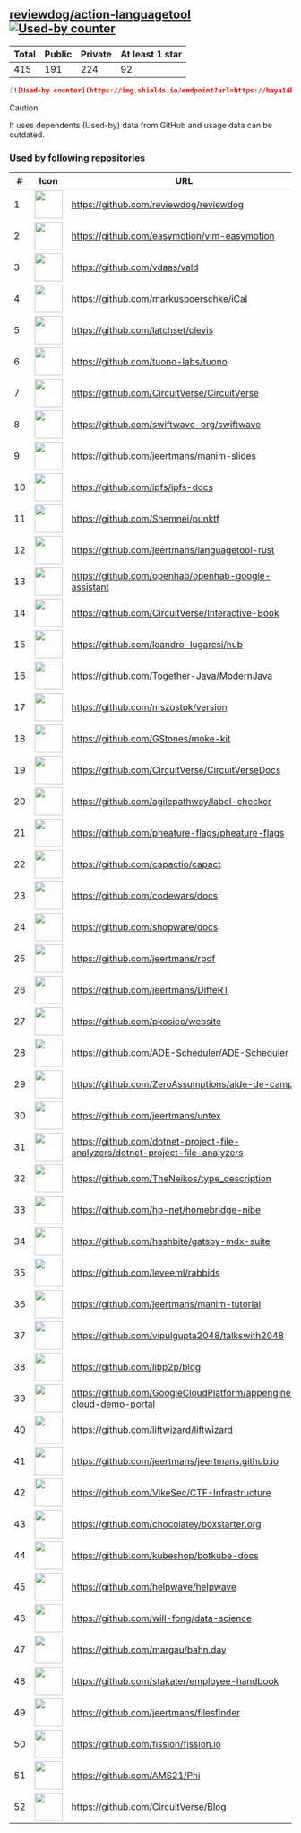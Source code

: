 





## [reviewdog/action-languagetool](https://github.com/reviewdog/action-languagetool) [![Used-by counter](https://img.shields.io/endpoint?url=https://haya14busa.github.io/github-used-by/data/reviewdog/action-languagetool/shieldsio.json)](https://github.com/haya14busa/github-used-by/tree/main/repo/reviewdog/action-languagetool)

| Total | Public | Private | At least 1 star
| ----- | ------ | ------- | ---------------
| 415 | 191 | 224 | 92 |

```md
[![Used-by counter](https://img.shields.io/endpoint?url=https://haya14busa.github.io/github-used-by/data/reviewdog/action-languagetool/shieldsio.json)](https://github.com/haya14busa/github-used-by/tree/main/repo/reviewdog/action-languagetool)
```

> [!CAUTION]
> It uses dependents (Used-by) data from GitHub and usage data can be outdated.

### Used by following repositories

| # | Icon | URL | Stars |
| -- | -- | -- | -- | 
|1|<img src="https://github.com/reviewdog.png" width=50 height=50>|https://github.com/reviewdog/reviewdog|8777|
|2|<img src="https://github.com/easymotion.png" width=50 height=50>|https://github.com/easymotion/vim-easymotion|7672|
|3|<img src="https://github.com/vdaas.png" width=50 height=50>|https://github.com/vdaas/vald|1650|
|4|<img src="https://github.com/markuspoerschke.png" width=50 height=50>|https://github.com/markuspoerschke/iCal|1158|
|5|<img src="https://github.com/latchset.png" width=50 height=50>|https://github.com/latchset/clevis|1103|
|6|<img src="https://github.com/tuono-labs.png" width=50 height=50>|https://github.com/tuono-labs/tuono|1058|
|7|<img src="https://github.com/CircuitVerse.png" width=50 height=50>|https://github.com/CircuitVerse/CircuitVerse|1051|
|8|<img src="https://github.com/swiftwave-org.png" width=50 height=50>|https://github.com/swiftwave-org/swiftwave|722|
|9|<img src="https://github.com/jeertmans.png" width=50 height=50>|https://github.com/jeertmans/manim-slides|696|
|10|<img src="https://github.com/ipfs.png" width=50 height=50>|https://github.com/ipfs/ipfs-docs|324|
|11|<img src="https://github.com/Shemnei.png" width=50 height=50>|https://github.com/Shemnei/punktf|302|
|12|<img src="https://github.com/jeertmans.png" width=50 height=50>|https://github.com/jeertmans/languagetool-rust|187|
|13|<img src="https://github.com/openhab.png" width=50 height=50>|https://github.com/openhab/openhab-google-assistant|173|
|14|<img src="https://github.com/CircuitVerse.png" width=50 height=50>|https://github.com/CircuitVerse/Interactive-Book|150|
|15|<img src="https://github.com/leandro-lugaresi.png" width=50 height=50>|https://github.com/leandro-lugaresi/hub|147|
|16|<img src="https://github.com/Together-Java.png" width=50 height=50>|https://github.com/Together-Java/ModernJava|132|
|17|<img src="https://github.com/mszostok.png" width=50 height=50>|https://github.com/mszostok/version|109|
|18|<img src="https://github.com/GStones.png" width=50 height=50>|https://github.com/GStones/moke-kit|96|
|19|<img src="https://github.com/CircuitVerse.png" width=50 height=50>|https://github.com/CircuitVerse/CircuitVerseDocs|90|
|20|<img src="https://github.com/agilepathway.png" width=50 height=50>|https://github.com/agilepathway/label-checker|89|
|21|<img src="https://github.com/pheature-flags.png" width=50 height=50>|https://github.com/pheature-flags/pheature-flags|81|
|22|<img src="https://github.com/capactio.png" width=50 height=50>|https://github.com/capactio/capact|80|
|23|<img src="https://github.com/codewars.png" width=50 height=50>|https://github.com/codewars/docs|64|
|24|<img src="https://github.com/shopware.png" width=50 height=50>|https://github.com/shopware/docs|55|
|25|<img src="https://github.com/jeertmans.png" width=50 height=50>|https://github.com/jeertmans/rpdf|41|
|26|<img src="https://github.com/jeertmans.png" width=50 height=50>|https://github.com/jeertmans/DiffeRT|35|
|27|<img src="https://github.com/pkosiec.png" width=50 height=50>|https://github.com/pkosiec/website|35|
|28|<img src="https://github.com/ADE-Scheduler.png" width=50 height=50>|https://github.com/ADE-Scheduler/ADE-Scheduler|33|
|29|<img src="https://github.com/ZeroAssumptions.png" width=50 height=50>|https://github.com/ZeroAssumptions/aide-de-camp|31|
|30|<img src="https://github.com/jeertmans.png" width=50 height=50>|https://github.com/jeertmans/untex|27|
|31|<img src="https://github.com/dotnet-project-file-analyzers.png" width=50 height=50>|https://github.com/dotnet-project-file-analyzers/dotnet-project-file-analyzers|20|
|32|<img src="https://github.com/TheNeikos.png" width=50 height=50>|https://github.com/TheNeikos/type_description|20|
|33|<img src="https://github.com/hp-net.png" width=50 height=50>|https://github.com/hp-net/homebridge-nibe|16|
|34|<img src="https://github.com/hashbite.png" width=50 height=50>|https://github.com/hashbite/gatsby-mdx-suite|14|
|35|<img src="https://github.com/leveeml.png" width=50 height=50>|https://github.com/leveeml/rabbids|14|
|36|<img src="https://github.com/jeertmans.png" width=50 height=50>|https://github.com/jeertmans/manim-tutorial|13|
|37|<img src="https://github.com/vipulgupta2048.png" width=50 height=50>|https://github.com/vipulgupta2048/talkswith2048|12|
|38|<img src="https://github.com/libp2p.png" width=50 height=50>|https://github.com/libp2p/blog|10|
|39|<img src="https://github.com/GoogleCloudPlatform.png" width=50 height=50>|https://github.com/GoogleCloudPlatform/appengine-cloud-demo-portal|10|
|40|<img src="https://github.com/liftwizard.png" width=50 height=50>|https://github.com/liftwizard/liftwizard|9|
|41|<img src="https://github.com/jeertmans.png" width=50 height=50>|https://github.com/jeertmans/jeertmans.github.io|9|
|42|<img src="https://github.com/VikeSec.png" width=50 height=50>|https://github.com/VikeSec/CTF-Infrastructure|8|
|43|<img src="https://github.com/chocolatey.png" width=50 height=50>|https://github.com/chocolatey/boxstarter.org|7|
|44|<img src="https://github.com/kubeshop.png" width=50 height=50>|https://github.com/kubeshop/botkube-docs|7|
|45|<img src="https://github.com/helpwave.png" width=50 height=50>|https://github.com/helpwave/helpwave|6|
|46|<img src="https://github.com/will-fong.png" width=50 height=50>|https://github.com/will-fong/data-science|6|
|47|<img src="https://github.com/margau.png" width=50 height=50>|https://github.com/margau/bahn.day|5|
|48|<img src="https://github.com/stakater.png" width=50 height=50>|https://github.com/stakater/employee-handbook|5|
|49|<img src="https://github.com/jeertmans.png" width=50 height=50>|https://github.com/jeertmans/filesfinder|5|
|50|<img src="https://github.com/fission.png" width=50 height=50>|https://github.com/fission/fission.io|5|
|51|<img src="https://github.com/AMS21.png" width=50 height=50>|https://github.com/AMS21/Phi|5|
|52|<img src="https://github.com/CircuitVerse.png" width=50 height=50>|https://github.com/CircuitVerse/Blog|5|
